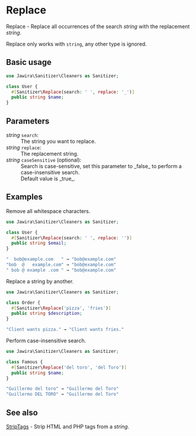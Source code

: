 # Replace

Replace - Replace all occurrences of the search _string_ with the replacement
_string_.

Replace only works with `string`, any other type is ignored.

## Basic usage

```php
use Jawira\Sanitizer\Cleaners as Sanitizer;

class User {
  #[Sanitizer\Replace(search: ' ', replace: '_')]
  public string $name;
}
```

## Parameters

<dl>
<dt><em>string</em> <code>search</code>:</dt>
<dd>The string you want to replace. </dd>
<dt><em>string</em> <code>replace</code>:</dt>
<dd>The replacement string.</dd>
<dt><em>string</em> <code>caseSensitive</code> (optional):</dt>
<dd>
Search is case-sensitive, set this parameter to _false_ to perform a case-insensitive search.<br>
Default value is _true_.
</dd>
</dl>

## Examples

Remove all whitespace characters.

```php
use Jawira\Sanitizer\Cleaners as Sanitizer;

class User {
  #[Sanitizer\Replace(search: ' ', replace: '')]
  public string $email;
}
```

```php
"  bob@example.com   " → "bob@example.com"
"bob  @   example.com" → "bob@example.com"
" bob @ example .com " → "bob@example.com"
```

Replace a string by another.

```php
use Jawira\Sanitizer\Cleaners as Sanitizer;

class Order {
  #[Sanitizer\Replace('pizza', 'fries')]
  public string $description;
}
```

```php
"Client wants pizza." → "Client wants fries."
```

Perform case-insensitive search.

```php
use Jawira\Sanitizer\Cleaners as Sanitizer;

class Famous {
  #[Sanitizer\Replace('del toro', 'del Toro')]
  public string $name;
}
```

```php
"Guillermo del toro" → "Guillermo del Toro"
"Guillermo DEL TORO" → "Guillermo del Toro"
```

## See also

[StripTags](StripTags.md) - Strip HTML and PHP tags from a _string_.
